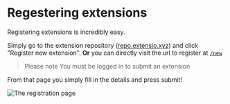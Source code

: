 # Regestering extensions

Registering extensions is incredibly easy.

Simply go to the extension repository ([repo.extensio.xyz](https://repo.extensio.xyz)) and click "Register new extension". **Or** you can directly visit the url to register at [`/new`](https://repo.extensio.xyz/new)

> Please note
> You must be logged in to submit an extension

From that page you simply fill in the details and press submit!

![The registration page](img/docs/register.png)